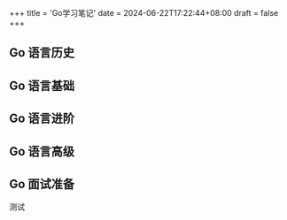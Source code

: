 +++
title = 'Go学习笔记'
date = 2024-06-22T17:22:44+08:00
draft = false
+++



## Go 语言历史

## Go 语言基础

## Go 语言进阶

## Go 语言高级

## Go 面试准备

测试
